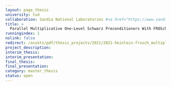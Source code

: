 ```yaml
---
layout: page_thesis
university: tud
collaboration: Sandia National Laboratories #<a href="https://www.sandia.gov/" target="_blank">Sandia National Labs</a>
title: >
  Parallel Multiplicative One-Level Schwarz Preconditioners With FROSch and Trilinos
runningindex: 1
nolink: false
redirect: /assets/pdf/thesis_projects/2021/2021-heinlein-frosch_multiplicative_coloring/project_description.pdf
project_description:
interim_thesis:
interim_presentation:
final_thesis:
final_presentation:
category: master_thesis
status: open
---
```

